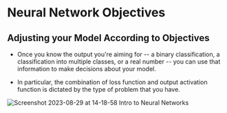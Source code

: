 # Neural Network Objectives
## Adjusting your Model According to Objectives

- Once you know the output you're aiming for -- a binary classification, a classification into multiple classes, or a real number -- you can use that information to make decisions about your model.

- In particular, the combination of loss function and output activation function is dictated by the type of problem that you have.

![Screenshot 2023-08-29 at 14-18-58 Intro to Neural Networks](https://github.com/Ragdha-Elgaidi/Machine-Learning-Fundamentals/assets/76912120/41bb539a-e6a6-4a1c-8de3-f8aa9abdde1d)
